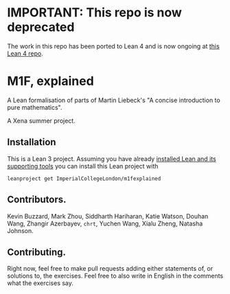 # IMPORTANT: This repo is now deprecated

The work in this repo has been ported to Lean 4 and is now ongoing at [this Lean 4 repo](https://github.com/ImperialCollegeLondon/M1F-explained).

# M1F, explained

A Lean formalisation of parts of Martin Liebeck's "A concise introduction to pure mathematics".

A Xena summer project.

## Installation

This is a Lean 3 project. Assuming you have already [installed Lean and its supporting tools](https://leanprover-community.github.io/get_started.html#regular-install) you can install this Lean project with

```
leanproject get ImperialCollegeLondon/m1fexplained
```

## Contributors.

Kevin Buzzard, Mark Zhou, Siddharth Hariharan, Katie Watson, Douhan Wang, Zhangir Azerbayev, `chrt`, Yuchen Wang, Xialu Zheng, Natasha Johnson.

## Contributing.

Right now, feel free to make pull requests adding either statements of, or solutions to, the exercises. Feel free to also write in English in the comments what the exercises say.

